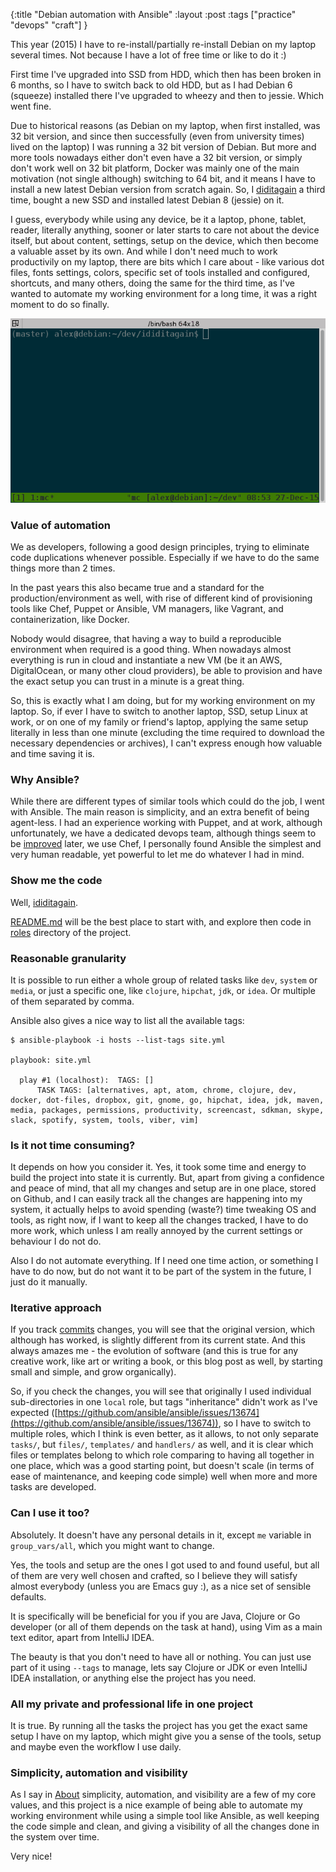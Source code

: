 {:title "Debian automation with Ansible"
:layout :post
:tags ["practice" "devops" "craft"]
}

This year (2015) I have to re-install/partially re-install Debian on my laptop several times. Not because I have a lot of free time or like to do it :) 

First time I've upgraded into SSD from HDD, which then has been broken in 6 months, so I have to switch back to old HDD, but as I had Debian 6 (squeeze) installed there I've upgraded to wheezy and then to jessie. Which went fine. 

Due to historical reasons (as Debian on my laptop, when first installed, was 32 bit version, and since then successfully (even from university times) lived on the laptop) I was running a 32 bit version of Debian. But more and more tools nowadays either don't even have a 32 bit version, or simply don't work well on 32 bit platform, Docker was mainly one of the main motivation (not single although) switching to 64 bit, and it means I have to install a new latest Debian version from scratch again. So, I [diditagain](https://github.com/zshamrock/ididitagain) a third time, bought a new SSD and installed latest Debian 8 (jessie) on it.

I guess, everybody while using any device, be it a laptop, phone, tablet, reader, literally anything, sooner or later starts to care not about the device itself, but about content, settings, setup on the device, which then become a valuable asset by its own. And while I don't need much to work productivily on my laptop, there are bits which I care about - like various dot files, fonts settings, colors, specific set of tools installed and configured, shortcuts, and many others, doing the same for the third time, as I've wanted to automate my working environment for a long time, it was a right moment to do so finally.

<img src="https://raw.githubusercontent.com/zshamrock/ididitagain/master/demo/demo.gif" alt="Demo" class="img-thumbnail">

### Value of automation

We as developers, following a good design principles, trying to eliminate code duplications whenever possible. Especially if we have to do the same things more than 2 times. 

In the past years this also became true and a standard for the production/environment as well, with rise of different kind of provisioning tools like Chef, Puppet or Ansible, VM managers, like Vagrant, and containerization, like Docker.

Nobody would disagree, that having a way to build a reproducible environment when required is a good thing. When nowadays almost everything is run in cloud and instantiate a new VM (be it an AWS, DigitalOcean, or many other cloud providers), be able to provision and have the exact setup you can trust in a minute is a great thing.

So, this is exactly what I am doing, but for my working environment on my laptop. So, if ever I have to switch to another laptop, SSD, setup Linux at work, or on one of my family or friend's laptop, applying the same setup literally in less than one minute (excluding the time required to download the necessary dependencies or archives), I can't express enough how valuable and time saving it is.

### Why Ansible?

While there are different types of similar tools which could do the job, I went with Ansible. The main reason is simplicity, and an extra benefit of being agent-less.
I had an experience working with Puppet, and at work, although unfortunately, we have a dedicated devops team, although things seem to be [improved](posts/2015-09-27-you-are-the-devops.html) later, we use Chef, I personally found Ansible the simplest and very human readable, yet powerful to let me do whatever I had in mind.

### Show me the code

Well, <i class="fab fa-github"></i> [ididitagain](https://github.com/zshamrock/ididitagain). 

[README.md](https://github.com/zshamrock/ididitagain/blob/master/README.md) will be the best place to start with, and explore then code in [roles](https://github.com/zshamrock/ididitagain/tree/master/roles) directory of the project.

### Reasonable granularity

It is possible to run either a whole group of related tasks like `dev`, `system` or `media`, or just a specific one, like `clojure`, `hipchat`, `jdk`, or `idea`. Or multiple of them separated by comma.

Ansible also gives a nice way to list all the available tags: 

```
$ ansible-playbook -i hosts --list-tags site.yml 

playbook: site.yml

  play #1 (localhost):  TAGS: []
      TASK TAGS: [alternatives, apt, atom, chrome, clojure, dev, docker, dot-files, dropbox, git, gnome, go, hipchat, idea, jdk, maven, media, packages, permissions, productivity, screencast, sdkman, skype, slack, spotify, system, tools, viber, vim]

```

### Is it not time consuming?

It depends on how you consider it. Yes, it took some time and energy to build the project into state it is currently. But, apart from giving a confidence and peace of mind, that all my changes and setup are in one place, stored on Github, and I can easily track all the changes are happening into my system, it actually helps to avoid spending (waste?) time tweaking OS and tools, as right now, if I want to keep all the changes tracked, I have to do more work, which unless I am really annoyed by the current settings or behaviour I do not do.

Also I do not automate everything. If I need one time action, or something I have to do now, but do not want it to be part of the system in the future, I just do it manually.

### Iterative approach

If you track [commits](https://github.com/zshamrock/ididitagain/commits/master) changes, you will see that the original version, which although has worked, is slightly different from its current state. And this always amazes me - the evolution of software (and this is true for any creative work, like art or writing a book, or this blog post as well, by starting small and simple, and grow organically). 

So, if you check the changes, you will see that originally I used individual sub-directories in one `local` role, but tags "inheritance" didn't work as I've expected ([https://github.com/ansible/ansible/issues/13674](https://github.com/ansible/ansible/issues/13674)), so I have to switch to multiple roles, which I think is even better, as it allows, to not only separate `tasks/`, but `files/`, `templates/` and `handlers/` as well, and it is clear which files or templates belong to which role comparing to having all together in one place, which was a good starting point, but doesn't scale (in terms of ease of maintenance, and keeping code simple) well when more and more tasks are developed.

### Can I use it too?

Absolutely. It doesn't have any personal details in it, except `me` variable in `group_vars/all`, which you might want to change. 

Yes, the tools and setup are the ones I got used to and found useful, but all of them are very well chosen and crafted, so I believe they will satisfy almost everybody (unless you are Emacs guy :), as a nice set of sensible defaults. 

It is specifically will be beneficial for you if you are Java, Clojure or Go developer (or all of them depends on the task at hand), using Vim as a main text editor, apart from IntelliJ IDEA.

The beauty is that you don't need to have all or nothing. You can just use part of it using `--tags` to manage, lets say Clojure or JDK or even IntelliJ IDEA installation, or anything else the project has you need.


### All my private and professional life in one project

It is true. By running all the tasks the project has you get the exact same setup I have on my laptop, which might give you a sense of the tools, setup and maybe even the workflow I use daily.

### Simplicity, automation and visibility

As I say in [About](pages/about.html) simplicity, automation, and visibility are a few of my core values, and this project is a nice example of being able to automate my working environment while using a simple tool like Ansible, as well keeping the code simple and clean, and giving a visibility of all the changes done in the system over time.

Very nice!
